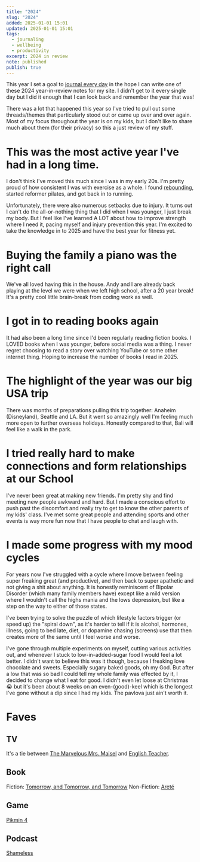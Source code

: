 ```yaml
---
title: "2024"
slug: "2024"
added: 2025-01-01 15:01
updated: 2025-01-01 15:01
tags:
  - journaling
  - wellbeing
  - productivity
excerpt: 2024 in review
note: published
publish: true
---
```

This year I set a goal to [journal every day](/my-goal-for-2024/) in the hope I can write one of these 2024 year-in-review notes for my site. I didn't get to it every single day but I did it enough that I can look back and remember the year that was! 

There was a lot that happened this year so I've tried to pull out some threads/themes that particularly stood out or came up over and over again. Most of my focus throughout the year is on my kids, but I don't like to share much about them (for their privacy) so this a just review of my stuff.

# This was the most active year I've had in a long time.

I don't think I've moved this much since I was in my early 20s. I'm pretty proud of how consistent I was with exercise as a whole. I found [rebounding](https://www.healthline.com/health/exercise-fitness/rebounding), started reformer pilates, and got back in to running.

Unfortunately, there were also numerous setbacks due to  injury. It turns out I can't do the all-or-nothing thing that I did when I was younger, I just break my body. But I feel like I've learned A LOT about how to improve strength where I need it, pacing myself and injury prevention this year. I'm excited to take the knowledge in to 2025 and have the best year for fitness yet.

# Buying the family a piano was the right call

We've all loved having this in the house. Andy and I are already back playing at the level we were when we left high school, after a 20 year break! It's a pretty cool little brain-break from coding work as well.

# I got in to reading books again

It had also been a long time since I'd been regularly reading fiction books. I LOVED books when I was younger, before social media was a thing. I never regret choosing to read a story over watching YouTube or some other internet thing. Hoping to increase the number of books I read in 2025.

# The highlight of the year was our big USA trip

There was months of preparations pulling this trip together: Anaheim (Disneyland), Seattle and LA. But it went so amazingly well I'm feeling much more open to further overseas holidays. Honestly compared to that, Bali will feel like a walk in the park.

# I tried really hard to make connections and form relationships at our School

I've never been great at making new friends. I'm pretty shy and find meeting new people awkward and hard. But I made a conscious effort to push past the discomfort and really try to get to know the other parents of my kids' class. I've met some great people and attending sports and other events is way more fun now that I have people to chat and laugh with.

# I made some progress with my mood cycles

For years now I've struggled with a cycle where I move between feeling super freaking great (and productive), and then back to super apathetic and not giving a shit about anything. It is honestly reminiscent of Bipolar Disorder (which many family members have) except like a mild version where I wouldn't call the highs mania and the lows depression, but like a step on the way to either of those states. 

I've been trying to solve the puzzle of which lifestyle factors trigger (or speed up) the "spiral down", as it's harder to tell if it is alcohol, hormones, illness, going to bed late, diet, or dopamine chasing (screens) use that then creates more of the same until I feel worse and worse. 

I've gone through multiple experiments on myself, cutting various activities out, and whenever I stuck to low-in-added-sugar food I would feel a lot better. I didn't want to believe this was it though, because I freaking love chocolate and sweets. Especially sugary baked goods, oh my God. But after a low that was so bad I could tell my whole family was effected by it, I decided to change what I eat for good. I didn't even let loose at Christmas 😭 but it's been about 8 weeks on an even-(good)-keel which is the longest I've gone without a dip since I had my kids. The pavlova just ain't worth it.


# Faves

## TV
It's a tie between [The Marvelous Mrs. Maisel](https://www.imdb.com/title/tt5788792/) and [English Teacher](https://www.imdb.com/title/tt20782190/).

## Book
Fiction: [Tomorrow, and Tomorrow, and Tomorrow](https://www.goodreads.com/book/show/58784475-tomorrow-and-tomorrow-and-tomorrow)
Non-Fiction: [Areté](https://www.amazon.com.au/Aret%C3%A9-Activate-Your-Heroic-Potential/dp/B0C75GW5X3)

## Game
[Pikmin 4](https://www.nintendo.com/au/games/nintendo-switch/pikmin-4/)

## Podcast
[Shameless](https://www.instagram.com/shamelesspodcast/?hl=en)




